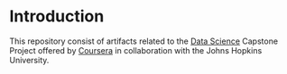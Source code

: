 # Introduction

This repository consist of artifacts related to the [Data Science](https://www.coursera.org/specializations/jhu-data-science) Capstone Project offered by [Coursera](http://www.coursera.com) in collaboration with the Johns Hopkins University.